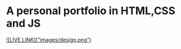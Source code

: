# A personal portfolio in HTML,CSS and JS

<p>
  <a href="https://codsoft-sable.vercel.app/" target="blank">
    ![LIVE LINK]("images/design.png")
  </a>
</p>
